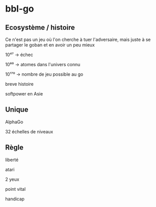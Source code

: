 # bbl-go

## Ecosystème / histoire

Ce n'est pas un jeu où l'on cherche à tuer l'adversaire, mais juste à se partager le goban et en avoir un peu mieux

10⁴⁷ -> échec

10⁸⁰  -> atomes dans l'univers connu

10¹⁷⁰  -> nombre de jeu possible au go

breve histoire

softpower en Asie


## Unique

AlphaGo

32 échelles de niveaux


## Règle
liberté

atari

2 yeux

point vital

handicap
